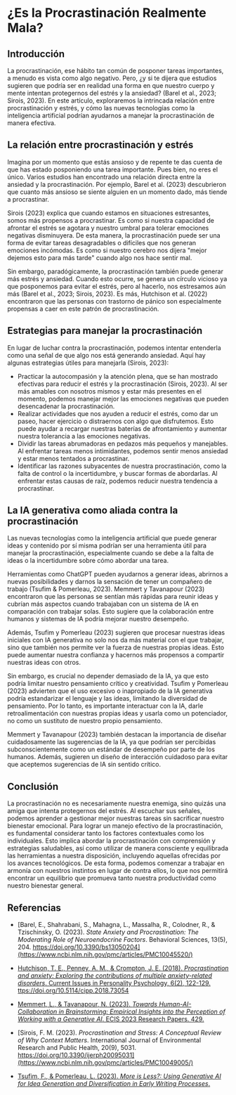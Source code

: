 # ¿Es la Procrastinación Realmente Mala?

## Introducción

La procrastinación, ese hábito tan común de posponer tareas importantes, a menudo es vista como algo negativo. Pero, ¿y si te dijera que estudios sugieren que podría ser en realidad una forma en que nuestro cuerpo y mente intentan protegernos del estrés y la ansiedad? (Barel et al., 2023; Sirois, 2023). En este artículo, exploraremos la intrincada relación entre procrastinación y estrés, y cómo las nuevas tecnologías como la inteligencia artificial podrían ayudarnos a manejar la procrastinación de manera efectiva.

## La relación entre procrastinación y estrés

Imagina por un momento que estás ansioso y de repente te das cuenta de que has estado posponiendo una tarea importante. Pues bien, no eres el único. Varios estudios han encontrado una relación directa entre la ansiedad y la procrastinación. Por ejemplo, Barel et al. (2023) descubrieron que cuanto más ansioso se siente alguien en un momento dado, más tiende a procrastinar.

Sirois (2023) explica que cuando estamos en situaciones estresantes, somos más propensos a procrastinar. Es como si nuestra capacidad de afrontar el estrés se agotara y nuestro umbral para tolerar emociones negativas disminuyera. De esta manera, la procrastinación puede ser una forma de evitar tareas desagradables o difíciles que nos generan emociones incómodas. Es como si nuestro cerebro nos dijera "mejor dejemos esto para más tarde" cuando algo nos hace sentir mal.

Sin embargo, paradógicamente, la procrastinación también puede generar más estrés y ansiedad. Cuando esto ocurre, se genera un círculo vicioso ya que posponemos para evitar el estrés, pero al hacerlo, nos estresamos aún más (Barel et al., 2023; Sirois, 2023). Es más, Hutchison et al. (2022) encontraron que las personas con trastorno de pánico son especialmente propensas a caer en este patrón de procrastinación.

## Estrategias para manejar la procrastinación

En lugar de luchar contra la procrastinación, podemos intentar entenderla como una señal de que algo nos está generando ansiedad. Aquí hay algunas estrategias útiles para manejarla (Sirois, 2023):

- Practicar la autocompasión y la atención plena, que se han mostrado efectivas para reducir el estrés y la procrastinación (Sirois, 2023). Al ser más amables con nosotros mismos y estar más presentes en el momento, podemos manejar mejor las emociones negativas que pueden desencadenar la procrastinación.
- Realizar actividades que nos ayuden a reducir el estrés, como dar un paseo, hacer ejercicio o distraernos con algo que disfrutemos. Esto puede ayudar a recargar nuestras baterías de afrontamiento y aumentar nuestra tolerancia a las emociones negativas.
- Dividir las tareas abrumadoras en pedazos más pequeños y manejables. Al enfrentar tareas menos intimidantes, podemos sentir menos ansiedad y estar menos tentados a procrastinar.
- Identificar las razones subyacentes de nuestra procrastinación, como la falta de control o la incertidumbre, y buscar formas de abordarlas. Al enfrentar estas causas de raíz, podemos reducir nuestra tendencia a procrastinar.

## La IA generativa como aliada contra la procrastinación

Las nuevas tecnologías como la inteligencia artificial que puede generar ideas y contenido por sí misma podrían ser una herramienta útil para manejar la procrastinación, especialmente cuando se debe a la falta de ideas o la incertidumbre sobre cómo abordar una tarea.

Herramientas como ChatGPT pueden ayudarnos a generar ideas, abrirnos a nuevas posibilidades y darnos la sensación de tener un compañero de trabajo (Tsufim & Pomerleau, 2023). Memmert y Tavanapour (2023) encontraron que las personas se sentían más rápidas para reunir ideas y cubrían más aspectos cuando trabajaban con un sistema de IA en comparación con trabajar solas. Esto sugiere que la colaboración entre humanos y sistemas de IA podría mejorar nuestro desempeño.

Además, Tsufim y Pomerleau (2023) sugieren que procesar nuestras ideas iniciales con IA generativa no solo nos da más material con el que trabajar, sino que también nos permite ver la fuerza de nuestras propias ideas. Esto puede aumentar nuestra confianza y hacernos más propensos a compartir nuestras ideas con otros.

Sin embargo, es crucial no depender demasiado de la IA, ya que esto podría limitar nuestro pensamiento crítico y creatividad. Tsufim y Pomerleau (2023) advierten que el uso excesivo o inapropiado de la IA generativa podría estandarizar el lenguaje y las ideas, limitando la diversidad de pensamiento. Por lo tanto, es importante interactuar con la IA, darle retroalimentación con nuestras propias ideas y usarla como un potenciador, no como un sustituto de nuestro propio pensamiento.

Memmert y Tavanapour (2023) también destacan la importancia de diseñar cuidadosamente las sugerencias de la IA, ya que podrían ser percibidas subconscientemente como un estándar de desempeño por parte de los humanos. Además, sugieren un diseño de interacción cuidadoso para evitar que aceptemos sugerencias de IA sin sentido crítico.

## Conclusión

La procrastinación no es necesariamente nuestra enemiga, sino quizás una amiga que intenta protegernos del estrés. Al escuchar sus señales, podemos aprender a gestionar mejor nuestras tareas sin sacrificar nuestro bienestar emocional. Para lograr un manejo efectivo de la procrastinación, es fundamental considerar tanto los factores contextuales como los individuales. Esto implica abordar la procrastinación con comprensión y estrategias saludables, así como utilizar de manera consciente y equilibrada las herramientas a nuestra disposición, incluyendo aquellas ofrecidas por los avances tecnológicos. De esta forma, podemos comenzar a trabajar en armonía con nuestros instintos en lugar de contra ellos, lo que nos permitirá encontrar un equilibrio que promueva tanto nuestra productividad como nuestro bienestar general.

## Referencias

- [Barel, E., Shahrabani, S., Mahagna, L., Massalha, R., Colodner, R., & Tzischinsky, O. (2023). *State Anxiety and Procrastination: The Moderating Role of Neuroendocrine Factors*. Behavioral Sciences, 13(5), 204. https://doi.org/10.3390/bs13050204](https://www.ncbi.nlm.nih.gov/pmc/articles/PMC10045520/)

- [Hutchison, T. E., Penney, A. M., & Crompton, J. E. (2018). *Procrastination and anxiety: Exploring the contributions of multiple anxiety-related disorders*. Current Issues in Personality Psychology, 6(2), 122-129. ttps://doi.org/10.5114/cipp.2018.73054](https://cipp.ug.edu.pl/Procrastination-and-anxiety-Exploring-the-contributions-of-multiple-anxiety-related,81168,0,2.html)

- [Memmert, L., & Tavanapour, N. (2023). *Towards Human-AI-Collaboration in Brainstorming: Empirical Insights into the Perception of Working with a Generative AI*. ECIS 2023 Research Papers. 429.](https://aisel.aisnet.org/ecis2023_rp/429/)

- [Sirois, F. M. (2023). *Procrastination and Stress: A Conceptual Review of Why Context Matters*. International Journal of Environmental Research and Public Health, 20(9), 5031. https://doi.org/10.3390/ijerph20095031](https://www.ncbi.nlm.nih.gov/pmc/articles/PMC10049005/)

- [Tsufim, F., & Pomerleau, L. (2023). *More is Less?: Using Generative AI for Idea Generation and Diversification in Early Writing Processes*.](https://uen.pressbooks.pub/teachingandgenerativeai/chapter/more-is-less-using-generative-ai-for-idea-generation-and-diversification-in-early-writing-processes/)